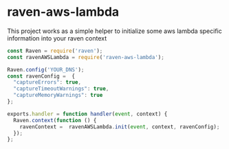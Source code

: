 raven-aws-lambda
===============

This project works as a simple helper to initialize some aws lambda specific information into your raven context


```js
const Raven = require('raven');
const ravenAWSLambda = require('raven-aws-lambda');

Raven.config('YOUR_DNS');
const ravenConfig =  {
  "captureErrors": true,
  "captureTimeoutWarnings": true,
  "captureMemoryWarnings": true
};

exports.handler = function handler(event, context) {
  Raven.context(function () {
    ravenContext =  ravenAWSLambda.init(event, context, ravenConfig);
  });
};
```
